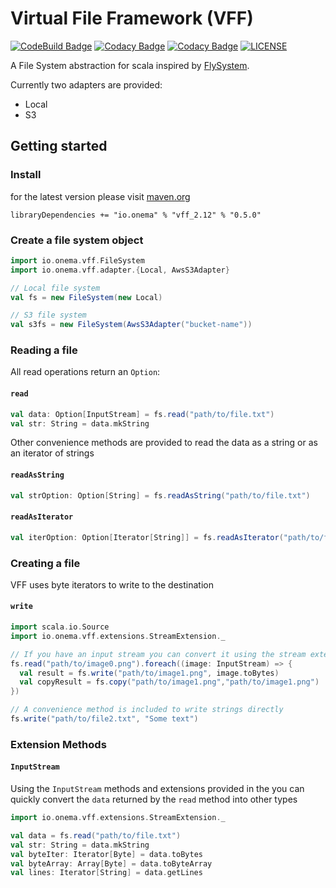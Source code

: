 Virtual File Framework (VFF)
============================
[![CodeBuild Badge](https://codebuild.us-east-1.amazonaws.com/badges?uuid=eyJlbmNyeXB0ZWREYXRhIjoiSTFXeHpMak4wUjBHdnJ0eUsxeHJCUUI2VlNoZjZZeDJjN01sbm1YNTdiMXdnTXBRN2loOG4ydzFtWTdId3BzNjRkNk4ya0xDbTNyRmRYd2RnTUxFOFJjPSIsIml2UGFyYW1ldGVyU3BlYyI6IjJTYzRYM052YjUrRUNFeW0iLCJtYXRlcmlhbFNldFNlcmlhbCI6MX0%3D&branch=master)](https://console.aws.amazon.com/codebuild/home?region=us-east-1#/projects/VFF/view)
[![Codacy Badge](https://api.codacy.com/project/badge/Grade/3e8dec3ddf8b4728b7e1cebae9fba8e6)](https://www.codacy.com?utm_source=github.com&amp;utm_medium=referral&amp;utm_content=onema/VFF&amp;utm_campaign=Badge_Grade)
[![Codacy Badge](https://api.codacy.com/project/badge/Coverage/3e8dec3ddf8b4728b7e1cebae9fba8e6)](https://www.codacy.com?utm_source=github.com&utm_medium=referral&utm_content=onema/VFF&utm_campaign=Badge_Coverage)
[![LICENSE](https://img.shields.io/badge/license-Apache--2.0-blue.svg?longCache=true&style=flat-square)](LICENSE)

A File System abstraction for scala inspired by [FlySystem](https://flysystem.thephpleague.com/docs/).

Currently two adapters are provided:
* Local
* S3

## Getting started

### Install
for the latest version please visit [maven.org](https://search.maven.org/search?q=a:vff_2.12)
```
libraryDependencies += "io.onema" % "vff_2.12" % "0.5.0"
```

### Create a file system object
```scala
import io.onema.vff.FileSystem
import io.onema.vff.adapter.{Local, AwsS3Adapter}

// Local file system
val fs = new FileSystem(new Local)

// S3 file system
val s3fs = new FileSystem(AwsS3Adapter("bucket-name"))
```
### Reading a file
All read operations return an `Option`:

#### `read`
```scala
val data: Option[InputStream] = fs.read("path/to/file.txt")
val str: String = data.mkString
```
Other convenience methods are provided to read the data as a string or as an iterator of strings

#### `readAsString`
```scala
val strOption: Option[String] = fs.readAsString("path/to/file.txt")
```

#### `readAsIterator`
```scala
val iterOption: Option[Iterator[String]] = fs.readAsIterator("path/to/file.txt")
```

### Creating a file

VFF uses byte iterators to write to the destination

#### `write`
```scala
import scala.io.Source
import io.onema.vff.extensions.StreamExtension._

// If you have an input stream you can convert it using the stream extensions
fs.read("path/to/image0.png").foreach((image: InputStream) => {
  val result = fs.write("path/to/image1.png", image.toBytes)
  val copyResult = fs.copy("path/to/image1.png","path/to/image1.png")
})

// A convenience method is included to write strings directly
fs.write("path/to/file2.txt", "Some text")
``` 

### Extension Methods
#### `InputStream`
Using the `InputStream` methods and extensions provided in the  you can quickly convert the `data` returned by the 
`read` method into other types

```scala
import io.onema.vff.extensions.StreamExtension._

val data = fs.read("path/to/file.txt")
val str: String = data.mkString
val byteIter: Iterator[Byte] = data.toBytes
val byteArray: Array[Byte] = data.toByteArray
val lines: Iterator[String] = data.getLines
```
